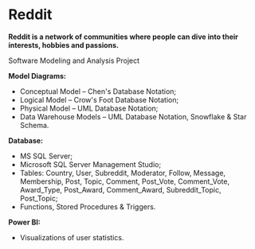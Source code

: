 # Reddit
**Reddit is a network of communities where people can dive into their interests, hobbies and passions.**

Software Modeling and Analysis Project

**Model Diagrams:**

- Conceptual Model – Chen's Database Notation;
- Logical Model – Crow's Foot Database Notation;
- Physical Model – UML Database Notation;
- Data Warehouse Models – UML Database Notation, Snowflake & Star Schema.


**Database:**

- MS SQL Server;
- Microsoft SQL Server Management Studio;
- Tables: Country, User, Subreddit, Moderator, Follow, Message, Membership, Post, Topic, Comment, Post_Vote, Comment_Vote, Award_Type, Post_Award, Comment_Award, Subreddit_Topic, Post_Topic;
- Functions, Stored Procedures & Triggers.


**Power BI:**

- Visualizations of user statistics.

